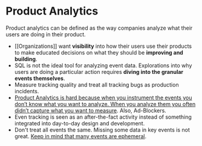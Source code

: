 # Product Analytics

Product analytics can be defined as the way companies analyze what their users are doing in their product.

- [[Organizations]] want **visibility** into how their users use their products to make educated decisions on what they should be **improving and building**.
- SQL is not the ideal tool for analyzing event data. Explorations into why users are doing a particular action requires **diving into the granular events themselves**.
- Measure tracking quality and treat all tracking bugs as production incidents.
- [Product Analytics is hard because when you instrument the events you don’t know what you want to analyze. When you analyze them you often didn’t capture what you want to measure](https://twitter.com/pedram_navid/status/1511362347490631782). Also, Ad-Blockers.
- Even tracking is seen as an after-the-fact activity instead of something integrated into day-to-day design and development.
- Don't treat all events the same. Missing some data in key events is not great. [Keep in mind that many events are ephemeral](https://twitter.com/johncutlefish/status/1511596224964534278).